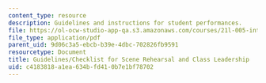 ```yaml
---
content_type: resource
description: Guidelines and instructions for student performances.
file: https://ol-ocw-studio-app-qa.s3.amazonaws.com/courses/21l-005-introduction-to-drama-fall-2004/c4183818a1ea634bfd410b7e1bf78702_reha_guidelines.pdf
file_type: application/pdf
parent_uid: 9d06c3a5-ebcb-b39e-4dbc-702826fb9591
resourcetype: Document
title: Guidelines/Checklist for Scene Rehearsal and Class Leadership
uid: c4183818-a1ea-634b-fd41-0b7e1bf78702
---
```

